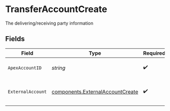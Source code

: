 # TransferAccountCreate

The delivering/receiving party information


## Fields

| Field                                                                                | Type                                                                                 | Required                                                                             | Description                                                                          | Example                                                                              |
| ------------------------------------------------------------------------------------ | ------------------------------------------------------------------------------------ | ------------------------------------------------------------------------------------ | ------------------------------------------------------------------------------------ | ------------------------------------------------------------------------------------ |
| `ApexAccountID`                                                                      | *string*                                                                             | :heavy_check_mark:                                                                   | The internal apex account id                                                         | 01H8FB90ZRRFWXB4XC2JPJ1D4Y                                                           |
| `ExternalAccount`                                                                    | [components.ExternalAccountCreate](../../models/components/externalaccountcreate.md) | :heavy_check_mark:                                                                   | The external account information                                                     |                                                                                      |